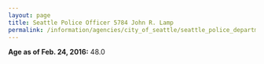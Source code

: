 ```yaml
---
layout: page
title: Seattle Police Officer 5784 John R. Lamp
permalink: /information/agencies/city_of_seattle/seattle_police_department/copbook/5784/
---
```


**Age as of Feb. 24, 2016:** 48.0

